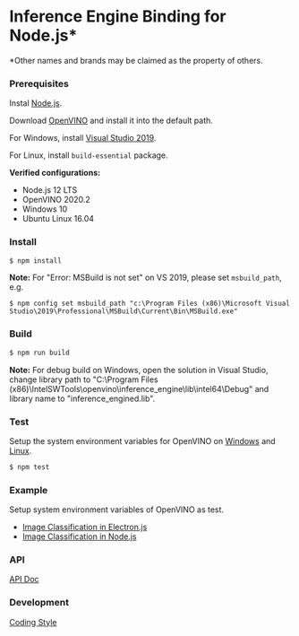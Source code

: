 # Inference Engine Binding for Node.js*

*Other names and brands may be claimed as the property of others.

### Prerequisites

Instal [Node.js](https://nodejs.org/).

Download [OpenVINO](https://software.intel.com/en-us/openvino-toolkit/choose-download/) and install it into the default path.

For Windows, install [Visual Studio 2019](https://visualstudio.microsoft.com/vs/).

For Linux, install `build-essential` package.

**Verified configurations:**
  * Node.js 12 LTS
  * OpenVINO 2020.2
  * Windows 10
  * Ubuntu Linux 16.04

### Install

```sh
$ npm install
```

**Note:** For "Error: MSBuild is not set" on VS 2019, please set `msbuild_path`, e.g.
```
$ npm config set msbuild_path "c:\Program Files (x86)\Microsoft Visual Studio\2019\Professional\MSBuild\Current\Bin\MSBuild.exe"
```

### Build
```sh
$ npm run build
```

**Note:** For debug build on Windows, open the solution in Visual Studio, change library path to "C:\Program Files (x86)\IntelSWTools\openvino\inference_engine\lib\intel64\Debug" and library name to "inference_engined.lib".

### Test

Setup the system environment variables for OpenVINO on [Windows](https://docs.openvinotoolkit.org/2020.1/_docs_install_guides_installing_openvino_windows.html#set-the-environment-variables) and [Linux](https://docs.openvinotoolkit.org/2020.1/_docs_install_guides_installing_openvino_linux.html#set-the-environment-variables).

```sh
$ npm test
```

### Example

Setup system environment variables of OpenVINO as test.

 * [Image Classification in Electron.js](example/hello_classification_electron/README.md)
 * [Image Classification in Node.js](example/hello_classification_node/README.md)

### API

[API Doc](doc/api.md)

### Development

[Coding Style](doc/coding_style.md)